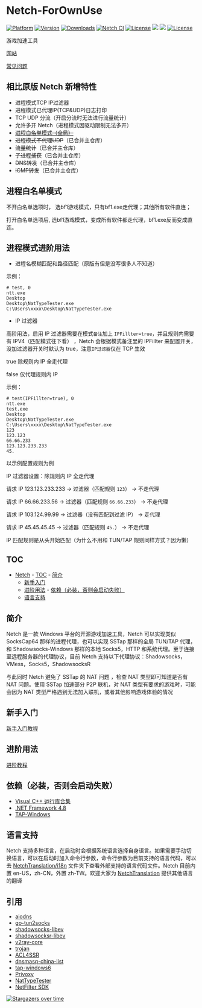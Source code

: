 # Netch-ForOwnUse

[![Platform](https://img.shields.io/badge/platform-windows-orange.svg)](https://github.com/AmazingDM/Netch-ForOwnUse)
[![Version](https://img.shields.io/github/v/release/AmazingDM/Netch-ForOwnUse)](https://github.com/AmazingDM/Netch-ForOwnUse/releases)
[![Downloads](https://img.shields.io/github/downloads/AmazingDM/Netch-ForOwnUse/total.svg)](https://github.com/AmazingDM/Netch-ForOwnUse/releases)
[![Netch CI](https://github.com/AmazingDM/Netch-ForOwnUse/workflows/Netch%20CI/badge.svg)](https://github.com/AmazingDM/Netch-ForOwnUse/actions)
[![License](https://img.shields.io/badge/license-MIT-yellow.svg)](LICENSE)
[![](https://img.shields.io/badge/Telegram-频道-blue)](https://t.me/Netch) [![](https://img.shields.io/badge/Telegram-讨论组-green)](https://t.me/Netch_Discuss_Group)
[![License](https://img.shields.io/badge/license-MIT-yellow.svg)](LICENSE)

游戏加速工具

[网站](https://netch.org/)

[常见问题](https://netch.org/#/docs/zh-CN/faq)

## 相比原版 Netch 新增特性

-   进程模式TCP IP过滤器
-   进程模式已代理IP(TCP&UDP)日志打印
-   TCP UDP 分流（开启分流时无法进行流量统计）
-   允许多开 Netch（进程模式因驱动限制无法多开）
-   [~~进程白名单模式（全局）~~](https://netch.org/#/docs/zh-CN/mode?id=%e8%bf%9b%e7%a8%8b%e4%bb%a3%e7%90%86%e6%a8%a1%e5%bc%8f)
-   ~~进程模式不代理UDP~~（已合并主仓库）
-   ~~流量统计~~（已合并主仓库）
-   ~~子进程捕获~~（已合并主仓库）
-   ~~DNS转发~~（已合并主仓库）
-   ~~ICMP转发~~（已合并主仓库）

## 进程白名单模式

不开白名单选项时，
选bf1游戏模式，只有bf1.exe走代理；其他所有软件直连；

打开白名单选项后,
选bf1游戏模式，变成所有软件都走代理，bf1.exe反而变成直连。

## 进程模式进阶用法

-   进程名模糊匹配和路径匹配（原版有但是没写很多人不知道）

示例：

```
# test, 0
ntt.exe
Desktop
Desktop\NatTypeTester.exe
C:\Users\xxxx\Desktop\NatTypeTester.exe
```

-   IP 过滤器

高阶用法，启用 IP 过滤器需要在模式`备注`加上 `IPFillter=true`，并且规则内需要有 IPV4（匹配模式往下看） ，Netch 会根据模式备注里的 IPFillter 来配置开关，没加过滤器开关时默认为 true，注意`IP过滤器`仅在 TCP 生效

true 除规则内 IP 全走代理

false 仅代理规则内 IP

示例：

```
# test(IPFillter=true), 0
ntt.exe
test.exe
Desktop
Desktop\NatTypeTester.exe
C:\Users\xxxx\Desktop\NatTypeTester.exe
123
123.123
66.66.233
123.123.233.233
45.
```

以示例配置规则为例

IP 过滤器设置：除规则内 IP 全走代理

请求 IP 123.123.233.233 -> 过滤器（匹配规则 `123`） -> 不走代理

请求 IP 66.66.233.56 -> 过滤器（匹配规则 `66.66.233`） -> 不走代理

请求 IP 103.124.99.99 -> 过滤器（没有匹配到过滤 IP） -> 走代理

请求 IP 45.45.45.45 -> 过滤器（匹配规则 `45.`） -> 不走代理

IP 匹配规则是从头开始匹配（为什么不用和 TUN/TAP 规则同样方式？因为懒）

## TOC

-   [Netch](#Netch) - [TOC](#TOC) - [简介](#简介)
    -   [新手入门](doc/Quickstart.zh-CN.md)
    -   [进阶用法](https://github.com/NormanBB/NetchMode/blob/master/docs/README.zh-CN.md) - [依赖（必装，否则会启动失败）](#依赖（必装，否则会启动失败）)
    -   [语言支持](#语言支持)

## 简介

Netch 是一款 Windows 平台的开源游戏加速工具，Netch 可以实现类似 SocksCap64 那样的进程代理，也可以实现 SSTap 那样的全局 TUN/TAP 代理，和 Shadowsocks-Windows 那样的本地 Socks5，HTTP 和系统代理。至于连接至远程服务器的代理协议，目前 Netch 支持以下代理协议：Shadowsocks，VMess，Socks5，ShadowsocksR

与此同时 Netch 避免了 SSTap 的 NAT 问题 ，检查 NAT 类型即可知道是否有 NAT 问题。使用 SSTap 加速部分 P2P 联机，对 NAT 类型有要求的游戏时，可能会因为 NAT 类型严格遇到无法加入联机，或者其他影响游戏体验的情况

## 新手入门

[新手入门教程](Quickstart.zh-CN.md)

## 进阶用法

[进阶教程](https://github.com/NormanBB/NetchMode/blob/master/docs/README.zh-CN.md)

## 依赖（必装，否则会启动失败）

-   [Visual C++ 运行库合集](https://www.google.com/search?q=Visual+C%2B%2B+%E8%BF%90%E8%A1%8C%E5%BA%93%E5%90%88%E9%9B%86)
-   [.NET Framework 4.8](https://dotnet.microsoft.com/download/dotnet-framework/thank-you/net48-offline-installer)
-   [TAP-Windows](https://build.openvpn.net/downloads/releases/tap-windows-9.21.2.exe)

## 语言支持

Netch 支持多种语言，在启动时会根据系统语言选择自身语言。如果需要手动切换语言，可以在启动时加入命令行参数，命令行参数为目前支持的语言代码，可以去 [NetchTranslation/i18n](https://github.com/NetchX/NetchTranslation/tree/master/i18n) 文件夹下查看外部支持的语言代码文件。Netch 目前内置 en-US，zh-CN，外置 zh-TW。欢迎大家为 [NetchTranslation](https://github.com/NetchX/NetchTranslation) 提供其他语言的翻译

## 引用

-   [aiodns](https://github.com/aiocloud/aiodns)
-   [go-tun2socks](https://github.com/eycorsican/go-tun2socks)
-   [shadowsocks-libev](https://github.com/shadowsocks/shadowsocks-libev)
-   [shadowsocksr-libev](https://github.com/shadowsocksrr/shadowsocksr-libev)
-   [v2ray-core](https://github.com/v2ray/v2ray-core)
-   [trojan](https://github.com/trojan-gfw/trojan)
-   [ACL4SSR](https://github.com/ACL4SSR/ACL4SSR)
-   [dnsmasq-china-list](https://github.com/felixonmars/dnsmasq-china-list)
-   [tap-windows6](https://github.com/OpenVPN/tap-windows6)
-   [Privoxy](https://www.privoxy.org/)
-   [NatTypeTester](https://github.com/HMBSbige/NatTypeTester)
-   [NetFilter SDK](https://netfiltersdk.com/)

[![Stargazers over time](https://starchart.cc/AmazingDM/Netch-ForOwnUse.svg)](https://starchart.cc/AmazingDM/Netch-ForOwnUse)     
